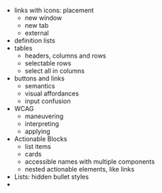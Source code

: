 - links with icons: placement 
	- new window
	- new tab 
	- external
- definition lists 
- tables
	- headers, columns and rows 
	- selectable rows 
	- select all in columns
- buttons and links 
	- semantics
	- visual affordances
	- input confusion
- WCAG 
	- maneuvering 
	- interpreting 
	- applying 
- Actionable Blocks
	- list items 
	- cards 
	- accessible names with multiple components 
	- nested actionable elements, like links 
- Lists: hidden bullet styles 
-